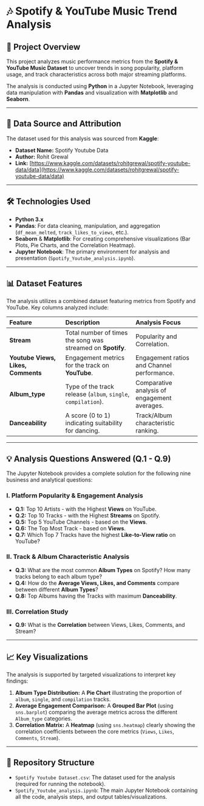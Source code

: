 # 🎶 Spotify & YouTube Music Trend Analysis

## 🎯 Project Overview

This project analyzes music performance metrics from the **Spotify & YouTube Music Dataset** to uncover trends in song popularity, platform usage, and track characteristics across both major streaming platforms.

The analysis is conducted using **Python** in a Jupyter Notebook, leveraging data manipulation with **Pandas** and visualization with **Matplotlib** and **Seaborn**.

---

## 💾 Data Source and Attribution

The dataset used for this analysis was sourced from **Kaggle**:

* **Dataset Name:** Spotify Youtube Data
* **Author:** Rohit Grewal
* **Link:** [https://www.kaggle.com/datasets/rohitgrewal/spotify-youtube-data/data](https://www.kaggle.com/datasets/rohitgrewal/spotify-youtube-data/data)

---

## 🛠️ Technologies Used

* **Python 3.x**
* **Pandas**: For data cleaning, manipulation, and aggregation (`df_mean_melted`, `track_likes_to_views`, etc.).
* **Seaborn** & **Matplotlib**: For creating comprehensive visualizations (Bar Plots, Pie Charts, and the Correlation Heatmap).
* **Jupyter Notebook**: The primary environment for analysis and presentation (`Spotify_Youtube_analysis.ipynb`).

---

## 📊 Dataset Features

The analysis utilizes a combined dataset featuring metrics from Spotify and YouTube. Key columns analyzed include:

| Feature | Description | Analysis Focus |
| :--- | :--- | :--- |
| **Stream** | Total number of times the song was streamed on **Spotify**. | Popularity and Correlation. |
| **Youtube Views, Likes, Comments** | Engagement metrics for the track on **YouTube**. | Engagement ratios and Channel performance. |
| **Album\_type** | Type of the track release (`album`, `single`, `compilation`). | Comparative analysis of engagement averages. |
| **Danceability** | A score (0 to 1) indicating suitability for dancing. | Track/Album characteristic ranking. |

---

## 💡 Analysis Questions Answered (Q.1 - Q.9)

The Jupyter Notebook provides a complete solution for the following nine business and analytical questions:

### I. Platform Popularity & Engagement Analysis
* **Q.1:** Top 10 Artists - with the Highest **Views** on YouTube.
* **Q.2:** Top 10 Tracks - with the Highest **Streams** on Spotify.
* **Q.5:** Top 5 YouTube Channels - based on the **Views**.
* **Q.6:** The Top Most Track - based on **Views**.
* **Q.7:** Which Top 7 Tracks have the highest **Like-to-View ratio** on YouTube?

### II. Track & Album Characteristic Analysis
* **Q.3:** What are the most common **Album Types** on Spotify? How many tracks belong to each album type?
* **Q.4:** How do the **Average Views, Likes, and Comments** compare between different **Album Types**?
* **Q.8:** Top Albums having the Tracks with maximum **Danceability**.

### III. Correlation Study
* **Q.9:** What is the **Correlation** between Views, Likes, Comments, and Stream?

---

## 📈 Key Visualizations

The analysis is supported by targeted visualizations to interpret key findings:

1.  **Album Type Distribution:** A **Pie Chart** illustrating the proportion of `album`, `single`, and `compilation` tracks.
2.  **Average Engagement Comparison:** A **Grouped Bar Plot** (using `sns.barplot`) comparing the average metrics across the different `Album_type` categories.
3.  **Correlation Matrix:** A **Heatmap** (using `sns.heatmap`) clearly showing the correlation coefficients between the core metrics (`Views`, `Likes`, `Comments`, `Stream`).

---

## 📁 Repository Structure

* `Spotify Youtube Dataset.csv`: The dataset used for the analysis (required for running the notebook).
* `Spotify_Youtube_analysis.ipynb`: The main Jupyter Notebook containing all the code, analysis steps, and output tables/visualizations.


